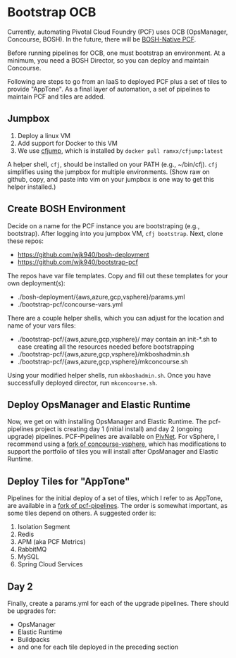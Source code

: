 # Bootstrap OCB

Currently, automating Pivotal Cloud Foundry (PCF) uses OCB (OpsManager, Concourse, BOSH). In the future, there will be [BOSH-Native PCF](http://bosh-native-pcf-docs.pezapp.io/pcfbosh/index.html).

Before running pipelines for OCB, one must bootstrap an environment. At a minimum, you need a BOSH Director, so you can deploy and maintain Concourse.

Following are steps to go from an IaaS to deployed PCF plus a set of tiles to provide "AppTone". As a final layer of automation, a set of pipelines to maintain PCF and tiles are added.

## Jumpbox

1. Deploy a linux VM
2. Add support for Docker to this VM
3. We use [cfjump](https://github.com/RamXX/cfjump), which is installed by `docker pull ramxx/cfjump:latest`

A helper shell, `cfj`, should be installed on your PATH (e.g., ~/bin/cfj). `cfj` simplifies using the jumpbox for multiple environments. (Show raw on github, copy, and paste into vim on your jumpbox is one way to get this helper installed.)

## Create BOSH Environment

Decide on a name for the PCF instance you are bootstraping (e.g., bootstrap). After logging into you jumpbox VM, `cfj bootstrap`.
Next, clone these repos:

* https://github.com/wjk940/bosh-deployment
* https://github.com/wjk940/bootstrap-pcf

The repos have var file templates. Copy and fill out these templates for your own deployment(s):

* ./bosh-deployment/{aws,azure,gcp,vsphere}/params.yml
* ./bootstrap-pcf/concourse-vars.yml

There are a couple helper shells, which you can adjust for the location and name of your vars files:

* ./bootstrap-pcf/{aws,azure,gcp,vsphere}/ may contain an init-*.sh to ease creating all the resources needed before bootstrapping
* ./bootstrap-pcf/{aws,azure,gcp,vsphere}/mkboshadmin.sh
* ./bootstrap-pcf/{aws,azure,gcp,vsphere}/mkconcourse.sh

Using your modified helper shells, run `mkboshadmin.sh`. Once you have successfully deployed director, run `mkconcourse.sh`.

## Deploy OpsManager and Elastic Runtime

Now, we get on with installing OpsManager and Elastic Runtime. The pcf-pipelines project is creating day 1 (initial install) and day 2 (ongoing upgrade) pipelines. PCF-Pipelines are available on [PivNet](https://network.pivotal.io/products/pcf-automation). For vSphere, I recommend using a [fork of concourse-vsphere](https://github.com/wjk940/concourse-vsphere), which has modifications to support the portfolio of tiles you will install after OpsManager and Elastic Runtime.

## Deploy Tiles for "AppTone"
Pipelines for the initial deploy of a set of tiles, which I refer to as AppTone, are available in a [fork of pcf-pipelines](https://github.com/wjk940/pcf-pipelines). The order is somewhat important, as some tiles depend on others. A suggested order is:

1. Isolation Segment
2. Redis
3. APM (aka PCF Metrics)
4. RabbitMQ
5. MySQL
6. Spring Cloud Services

## Day 2
Finally, create a params.yml for each of the upgrade pipelines. There should be upgrades for:

* OpsManager
* Elastic Runtime
* Buildpacks
* and one for each tile deployed in the preceding section